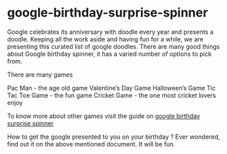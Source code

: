 # google-birthday-surprise-spinner
Google celebrates its anniversary with doodle every year and presents a doodle. Keeping all the work aside and having fun for a while, we are presenting this curated list of google doodles. There are many good things about Google birthday spinner, it has a varied number of options to pick from.

There are many games

Pac Man - the age old game
Valentine’s Day Game
Halloween’s Game
Tic Tac Toe Game - the fun game 
Cricket Game - the one most cricket lovers enjoy 


To know more about other games visit the guide on [google birthday surprise spinner](https://techcentred.com/google-birthday-surprise-spinner/)

How to get the google presented to you on your birthday ? Ever wondered, find out it on the above mentioned document. It will be fun.





